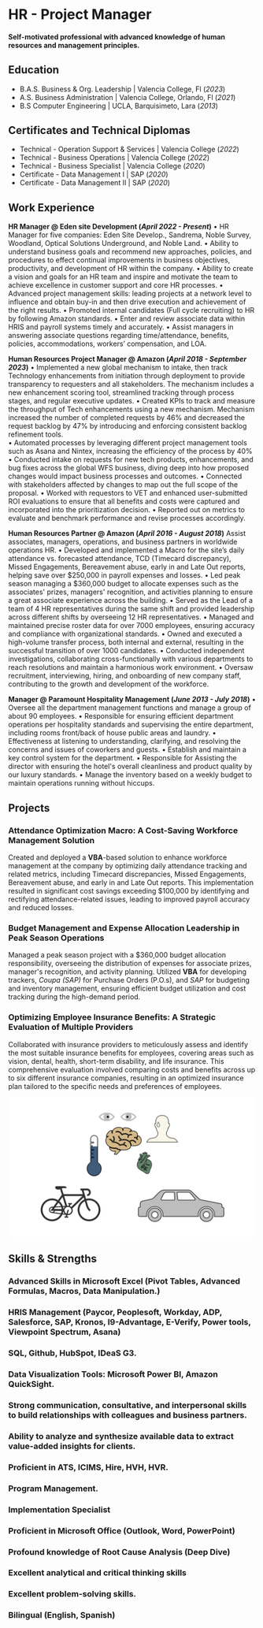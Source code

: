 # HR - Project Manager

#### Self-motivated professional with advanced knowledge of human resources and management principles.

## Education
- B.A.S. Business & Org. Leadership | Valencia College, Fl (_2023_)								       		
- A.S. Business Administration	| Valencia College, Orlando, Fl (_2021_)	 			        		
- B.S Computer Engineering | UCLA, Barquisimeto, Lara (_2013_)

## Certificates and Technical Diplomas

- Technical - Operation Support & Services | Valencia College (_2022_)
- Technical - Business Operations | Valencia College (_2022_)
- Technical - Business Specialist | Valencia College (_2020_)
- Certificate - Data Management I | SAP (_2020_)
- Certificate - Data Management II | SAP (_2020_)

## Work Experience

**HR Manager @ Eden site Development (_April 2022 - Present_)**
•	HR Manager for five companies: Eden Site Develop., Sandrema, Noble Survey, Woodland, Optical Solutions Underground, and Noble Land.
•	Ability to understand business goals and recommend new approaches, policies, and procedures to effect continual improvements in business objectives, productivity, and development of HR within the company.
•	Ability to create a vision and goals for an HR team and inspire and motivate the team to achieve excellence in customer support and core HR processes.
•	Advanced project management skills: leading projects at a network level to influence and obtain buy-in and then drive execution and achievement of the right results.
•	Promoted internal candidates (Full cycle recruiting) to HR by following Amazon standards.
•	Enter and review associate data within HRIS and payroll systems timely and accurately.
•	Assist managers in answering associate questions regarding time/attendance, benefits, policies, accommodations, workers’ compensation, and LOA.

**Human Resources Project Manager @ Amazon (_April 2018 - September 2023_)**
•	Implemented a new global mechanism to intake, then track Technology enhancements from initiation through deployment to provide transparency to requesters and all stakeholders. The mechanism includes a new enhancement scoring tool, streamlined tracking through process stages, and regular executive updates. 
•	Created KPIs to track and measure the throughput of Tech enhancements using a new mechanism. Mechanism increased the number of completed requests by 46% and decreased the request backlog by 47% by introducing and enforcing consistent backlog refinement tools.  
•	Automated processes by leveraging different project management tools such as Asana and Nintex, increasing the efficiency of the process by 40% 
•	Conducted intake on requests for new tech products, enhancements, and bug fixes across the global WFS business, diving deep into how proposed changes would impact business processes and outcomes. 
•	Connected with stakeholders affected by changes to map out the full scope of the proposal. 
•	Worked with requestors to VET and enhanced user-submitted ROI evaluations to ensure that all benefits and costs were captured and incorporated into the prioritization decision. 
•	Reported out on metrics to evaluate and benchmark performance and revise processes accordingly.

**Human Resources Partner @ Amazon (_April 2016 - August 2018_)**
Assist associates, managers, operations, and business partners in worldwide operations HR.
•	Developed and implemented a Macro for the site’s daily attendance vs. forecasted attendance, TCD (Timecard discrepancy), Missed Engagements, Bereavement abuse, early in and Late Out reports, helping save over $250,000 in payroll expenses and losses.
•	Led peak season managing a $360,000 budget to allocate expenses such as the associates' prizes, managers' recognition, and activities planning to ensure a great associate experience across the building.
•	Served as the Lead of a team of 4 HR representatives during the same shift and provided leadership across different shifts by overseeing 12 HR representatives.
•	Managed and maintained precise roster data for over 7000 employees, ensuring accuracy and compliance with organizational standards.
•	Owned and executed a high-volume transfer process, both internal and external, resulting in the successful transition of over 1000 candidates.
•	Conducted independent investigations, collaborating cross-functionally with various departments to reach resolutions and maintain a harmonious work environment.
•	Oversaw recruitment, interviewing, hiring, and onboarding of new company staff, contributing to the growth and development of the workforce.

**Manager @ Paramount Hospitality Management (_June 2013 - July 2018_)**
•	Oversee all the department management functions and manage a group of about 90 employees.
•	Responsible for ensuring efficient department operations per hospitality standards and supervising the entire department, including rooms front/back of house public areas and laundry.
•	Effectiveness at listening to understanding, clarifying, and resolving the concerns and issues of coworkers and guests.
•	Establish and maintain a key control system for the department.
•	Responsible for Assisting the director with ensuring the hotel's overall cleanliness and product quality by our luxury standards.
•	Manage the inventory based on a weekly budget to maintain operations running without hiccups.

## Projects
### Attendance Optimization Macro: A Cost-Saving Workforce Management Solution

Created and deployed a **VBA**-based solution to enhance workforce management at the company by optimizing daily attendance tracking and related metrics, including Timecard discrepancies, Missed Engagements, Bereavement abuse, and early in and Late Out reports. This implementation resulted in significant cost savings exceeding $100,000 by identifying and rectifying attendance-related issues, leading to improved payroll accuracy and reduced losses.

### Budget Management and Expense Allocation Leadership in Peak Season Operations

Managed a peak season project with a $360,000 budget allocation responsibility, overseeing the distribution of expenses for associate prizes, manager's recognition, and activity planning. Utilized **VBA** for developing trackers, *Coupa (SAP)* for Purchase Orders (P.O.s), and *SAP* for budgeting and inventory management, ensuring efficient budget utilization and cost tracking during the high-demand period.

### Optimizing Employee Insurance Benefits: A Strategic Evaluation of Multiple Providers

Collaborated with insurance providers to meticulously assess and identify the most suitable insurance benefits for employees, covering areas such as vision, dental, health, short-term disability, and life insurance. This comprehensive evaluation involved comparing costs and benefits across up to six different insurance companies, resulting in an optimized insurance plan tailored to the specific needs and preferences of employees.

![Bike Study](/assets/img/bike_study.jpeg)

## Skills & Strengths
### Advanced Skills in Microsoft Excel (Pivot Tables, Advanced Formulas, Macros, Data Manipulation.)
### HRIS Management (Paycor, Peoplesoft, Workday, ADP, Salesforce, SAP, Kronos, I9-Advantage, E-Verify, Power tools, Viewpoint Spectrum, Asana)
### SQL, Github, HubSpot, IDeaS G3.
### Data Visualization Tools: Microsoft Power BI, Amazon QuickSight.
### Strong communication, consultative, and interpersonal skills to build relationships with colleagues and business partners.
### Ability to analyze and synthesize available data to extract value-added insights for clients.
### Proficient in ATS, ICIMS, Hire, HVH, HVR.
### Program Management. 
### Implementation Specialist
### Proficient in Microsoft Office (Outlook, Word, PowerPoint)
### Profound knowledge of Root Cause Analysis (Deep Dive)
### Excellent analytical and critical thinking skills
### Excellent problem-solving skills.
### Bilingual (English, Spanish)

